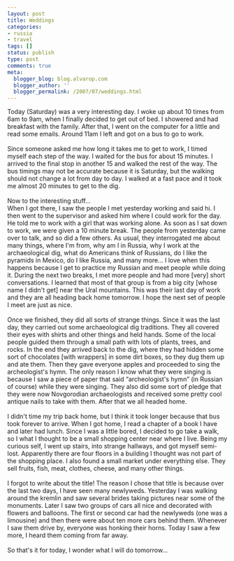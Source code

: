 ```yaml
---
layout: post
title: Weddings
categories:
- russia
- travel
tags: []
status: publish
type: post
comments: true
meta:
  blogger_blog: blog.alvarop.com
  blogger_author: ''
  blogger_permalink: /2007/07/weddings.html
---
```

Today (Saturday) was a very interesting day. I woke up about 10 times from 6am to 9am, when I finally decided to get out of bed. I showered and had breakfast with the family. After that, I went on the computer for a little and read some emails. Around 11am I left and got on a bus to go to work.<br /><br />Since someone asked me how long it takes me to get to work, I timed myself each step of the way. I waited for the bus for about 15 minutes. I arrived to the final stop in another 15 and walked the rest of the way. The bus timings may not be accurate because it is Saturday, but the walking should not change a lot from day to day. I walked at a fast pace and it took me almost 20 minutes to get to the dig.<br /><br />Now to the interesting stuff...<br />When I got there, I saw the people I met yesterday working and said hi. I then went to the supervisor and asked him where I could work for the day. He told me to work with a girl that was working alone. As soon as I sat down to work, we were given a 10 minute break. The people from yesterday came over to talk, and so did a few others. As usual, they interrogated me about many things, where I'm from, why  am I in Russia, why I work at the archaeological dig, what do Americans think of Russians, do I like the pyramids in Mexico, do I like Russia, and many more... I love when this happens because I get to practice my Russian and meet people while doing it. During the next two breaks, I met more people and had more [very] short conversations. I learned that most of that group is from a big city [whose name I didn't get] near the Ural mountains. This was their last day of work and they are all heading back home tomorrow. I hope the next set of people I meet are just as nice.<br /><br />Once we finished, they did all sorts of strange things. Since it was the last day, they carried out some archaeological dig traditions. They all covered their eyes with shirts and other things and held hands. Some of the local people guided them through a small path with lots of plants, trees, and rocks. In the end they arrived back to the dig, where they had hidden some sort of chocolates [with wrappers] in some dirt boxes, so they dug them up and ate them. Then they gave everyone apples and proceeded to sing the archeologist's hymn. The only reason I know what they were singing is because I saw a piece of paper that said “archeologist's hymn” (in Russian of course) while they were singing. They also did some sort of pledge that they were now Novgorodian archaeologists and received some pretty cool antique nails to take with them. After that we all headed home.<br /><br />I didn't time my trip back home, but I think it took longer because that bus took forever to arrive. When I got home, I read a chapter of a book I have and later had lunch. Since I was a little bored, I decided to go take a walk, so I what I thought to be a small shopping center near where I live. Being my curious self, I went up stairs, into strange hallways, and got myself semi-lost. Apparently there are four floors in a building I thought was not part of the shopping place. I also found a small market under everything else. They sell fruits, fish, meat, clothes, cheese, and many other things. <br /><br />I forgot to write about the title! The reason I chose that title is because over the last two days, I have seen many newlyweds. Yesterday I was walking around the kremlin and saw several brides taking pictures near some of the monuments. Later I saw two groups of cars all nice and decorated with flowers and balloons. The first or second car had the newlyweds (one was a limousine) and then there were about ten more cars behind them. Whenever I saw them drive by, everyone was honking their horns. Today I saw a few more, I heard them coming from far away.<br /><br />So that's it for today, I wonder what I will do tomorrow...
